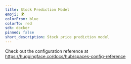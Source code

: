 ```yaml
---
title: Stock Prediction Model
emoji: 🌍
colorFrom: blue
colorTo: red
sdk: docker
pinned: false
short_description: Stock price prediction model
---
```


Check out the configuration reference at https://huggingface.co/docs/hub/spaces-config-reference
